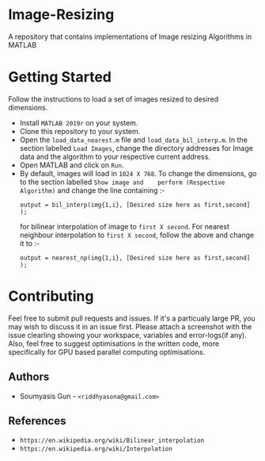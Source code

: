 # Image-Resizing

A repository that contains implementations of Image resizing Algorithms in MATLAB

# Getting Started

Follow the instructions to load a set of images resized to desired dimensions.

* Install ```MATLAB 2019r``` on your system.
* Clone this repository to your system.
* Open the ```load_data_nearest.m``` file and ```load_data_bil_interp.m```. In the section labelled ```Load Images```, change the directory addresses for Image data and the algorithm to your respective current address.
* Open MATLAB and click on ```Run```.
* By default, images will load in ```1024 X 768```. To change the dimensions, go to the section labelled ```Show image and    perform (Respective Algorithm)``` and change the line containing :-
  ```
  output = bil_interp(img{1,i}, [Desired size here as first,second] );
  ```
  for bilinear interpolation of image to ```first X second```. For nearest neighbour interpolation to ```first X second```,   follow the above and change it to :-
  ```
  output = nearest_np(img{1,i}, [Desired size here as first,second] );
  ```

# Contributing

Feel free to submit pull requests and issues. If it's a particualy large PR, you may wish to discuss it in an issue first.
Please attach a screenshot with the issue clearling showing your workspace, variables and error-logs(if any). Also, feel free to suggest optimisations in the written code, more specifically for GPU based parallel computing optimisations.

## Authors

* Soumyasis Gun - ```<riddhyasona@gmail.com>```

## References

* ```https://en.wikipedia.org/wiki/Bilinear_interpolation```
* ```https://en.wikipedia.org/wiki/Interpolation```
